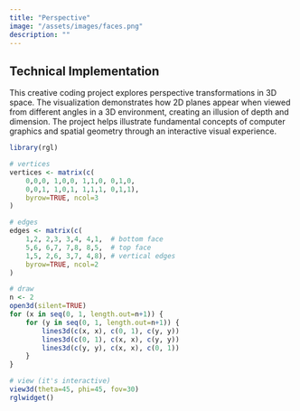 ```yaml
---
title: "Perspective"
image: "/assets/images/faces.png"
description: ""
---
```


## Technical Implementation
This creative coding project explores perspective transformations in 3D space. The visualization demonstrates how 2D planes appear when viewed from different angles in a 3D environment, creating an illusion of depth and dimension. The project helps illustrate fundamental concepts of computer graphics and spatial geometry through an interactive visual experience.

```r
library(rgl)

# vertices
vertices <- matrix(c(
    0,0,0, 1,0,0, 1,1,0, 0,1,0,
    0,0,1, 1,0,1, 1,1,1, 0,1,1),
    byrow=TRUE, ncol=3
)

# edges
edges <- matrix(c(
    1,2, 2,3, 3,4, 4,1,  # bottom face
    5,6, 6,7, 7,8, 8,5,  # top face
    1,5, 2,6, 3,7, 4,8), # vertical edges
    byrow=TRUE, ncol=2
)

# draw
n <- 2
open3d(silent=TRUE)
for (x in seq(0, 1, length.out=n+1)) {
    for (y in seq(0, 1, length.out=n+1)) {
        lines3d(c(x, x), c(0, 1), c(y, y))
        lines3d(c(0, 1), c(x, x), c(y, y))
        lines3d(c(y, y), c(x, x), c(0, 1))
    }
}

# view (it's interactive)
view3d(theta=45, phi=45, fov=30)
rglwidget()
```

